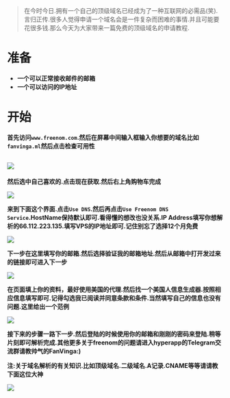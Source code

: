 > 在今时今日.拥有一个自己的顶级域名已经成为了一种互联网的必需品(笑).言归正传.很多人觉得申请一个域名会是一件复杂而困难的事情.并且可能要花很多钱.那么今天为大家带来一篇免费的顶级域名的申请教程.



# 准备



* **一个可以正常接收邮件的邮箱**
* **一个可以访问的IP地址**



# 开始



**首先访问`www.freenom.com`.然后在屏幕中间输入框输入你想要的域名比如`fanvinga.ml`然后点击检查可用性**

## ![](http://oqqsuahzx.bkt.clouddn.com/17-7-19/81471489.jpg)



**然后选中自己喜欢的.点击现在获取.然后右上角购物车完成**

![](http://oqqsuahzx.bkt.clouddn.com/17-7-19/7810951.jpg)





**来到下面这个界面.点击`Use DNS`.然后再点击`Use Freenom DNS Service`.HostName保持默认即可.看得懂的想改也没关系.IP Address填写你想解析的66.112.223.135.填写VPS的IP地址即可.记住别忘了选择12个月免费**



![](http://oqqsuahzx.bkt.clouddn.com/17-7-19/50856258.jpg)

**下一步在这里填写你的邮箱.然后选择验证我的邮箱地址.然后从邮箱中打开发过来的链接即可进入下一步**

![](http://oqqsuahzx.bkt.clouddn.com/17-7-19/49365398.jpg)

**在页面填上你的资料，最好使用美国的代理.然后找一个美国人信息生成器.按照相应信息填写即可.记得勾选我已阅读并同意条款和条件.当然填写自己的信息也没有问题.这里给出一个范例**

![](http://oqqsuahzx.bkt.clouddn.com/17-7-19/69413228.jpg)

**接下来的步骤一路下一步.然后登陆的时候使用你的邮箱和刚刚的密码来登陆.稍等片刻即可解析完成.其他更多关于freenom的问题请进入hyperapp的Telegram交流群请教帅气的FanVinga:)**

**注:关于域名解析的有关知识.比如顶级域名.二级域名.A记录.CNAME等等请请教下面这位大神**

![](http://oqqsuahzx.bkt.clouddn.com/17-7-19/42168355.jpg)

